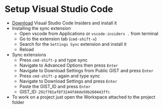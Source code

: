 # Setup Visual Studio Code

* [Download](https://code.visualstudio.com/insiders/) Visual Studio Code Insiders and install it
* Installing the sync extension
  * Open vscode from Applications or `vscode-insiders .` from terminal
  * Go to the extension tab (`cmd-shift-x`)
  * Search for the `Settings Sync` extension and install it
  * Reload
* Sync extensions
  * Press `cmd-shift-p` and type sync
  * Navigate to Advanced Options then press `Enter`
  * Navigate to Download Settings from Public GIST and press `Enter`
  * Press `cmd-shift-p` again and type sync
  * Navigate to Download Settings and press `Enter`
  * Paste the GIST_ID and press `Enter`
  * GIST_ID: `291f701af8f3244fd4de50b260443ffc`
* To work on a project just open the Workspace attached to the project folder
